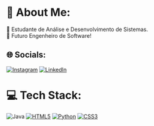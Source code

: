 # 💫 About Me:
🔭 Estudante de Análise e Desenvolvimento de Sistemas.<br>
🔭 Futuro Engenheiro de Software! <br>


## 🌐 Socials:
[![Instagram](https://img.shields.io/badge/Instagram-%23E4405F.svg?logo=Instagram&logoColor=white)](https://www.instagram.com/luccas._.barbosa/) [![LinkedIn](https://img.shields.io/badge/LinkedIn-%230077B5.svg?logo=linkedin&logoColor=white)](https://www.linkedin.com/in/lucas-barbosa-782b51268) 

# 💻 Tech Stack:
![Java](https://img.shields.io/badge/java-%23ED8B00.svg?style=for-the-badge&logo=openjdk&logoColor=white) [![HTML5](https://img.shields.io/badge/html5-%23E34F26.svg?style=for-the-badge&logo=html5&logoColor=white)](https://github.com/MainLucas?tab=repositories) [![Python](https://img.shields.io/badge/python-3670A0?style=for-the-badge&logo=python&logoColor=ffdd54)](https://github.com/MainLucas?tab=repositories) [![CSS3](https://img.shields.io/badge/css3-%231572B6.svg?style=for-the-badge&logo=css3&logoColor=white)](https://github.com/MainLucas?tab=repositories)


<!-- Proudly created with GPRM ( https://gprm.itsvg.in ) -->
